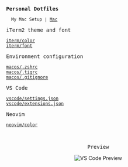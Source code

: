 <samp><b>Personal Dotfiles</b></samp>

<sub><samp>&nbsp;&nbsp;My Mac Setup | <a href="https://algorizen.notion.site/Mac-89c09a1c74e9487e85f8829bba3addf1">Mac</a>&nbsp;&nbsp;&nbsp;&nbsp;&nbsp;&nbsp;</samp></sub>

<samp>iTerm2 theme and font</samp><br>

  [`iterm/color`](iterm/Solarized%20Dark%20Higher%20Contrast.itermcolors)<br>
  [`iterm/font`](iterm/Meslo%20LG%20M%20Regular%20Nerd%20Font%20Complete.ttf)

<samp>Environment configuration<samp>
  
  [`macos/.zshrc`](macos/.zshrc)<br>
  [`macos/.tigrc`](macos/.tigrc)<br>
  [`macos/.gitignore`](macos/.gitignore)

<samp>VS Code<samp>

  [`vscode/settings.json`](vscode/settings.json)<br>
  [`vscode/extensions.json`](vscode/extensions.json)

<samp>Neovim<samp>

  [`neovim/color`](neovim/Dracula.itermcolors)

<br>
<p align="center"><samp>Preview</samp></p>

<p align="center">
<img alt="VS Code Preview" src="https://user-images.githubusercontent.com/37773107/169569946-77f2d6c1-520f-47a5-b3d5-db743580a329.png">
</p>

<br>
